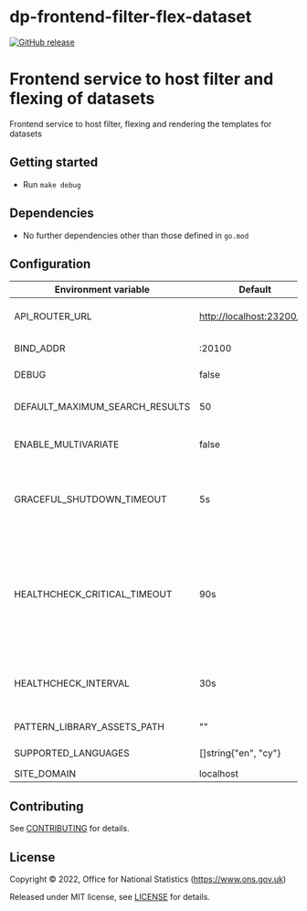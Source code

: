 # dp-frontend-filter-flex-dataset

[![GitHub release](https://img.shields.io/github/release/ONSdigital/dp-frontend-filter-flex-dataset.svg)](https://github.com/ONSdigital/dp-frontend-filter-flex-dataset/releases)

# Frontend service to host filter and flexing of datasets

Frontend service to host filter, flexing and rendering the templates for datasets

## Getting started

- Run `make debug`

## Dependencies

- No further dependencies other than those defined in `go.mod`

## Configuration

| Environment variable           | Default                     | Description                                                                                                                                           |
| ------------------------------ | --------------------------- | ----------------------------------------------------------------------------------------------------------------------------------------------------- |
| API_ROUTER_URL                 | <http://localhost:23200/v1> | The URL of the [dp-api-router](https://github.com/ONSdigital/dp-api-router)                                                                           |
| BIND_ADDR                      | :20100                      | The host and port to bind to                                                                                                                          |
| DEBUG                          | false                       | Enable debug mode                                                                                                                                     |
| DEFAULT_MAXIMUM_SEARCH_RESULTS | 50                          | Maximum paginated search results                                                                                                                      |
| ENABLE_MULTIVARIATE            | false                       | Enable 2021 [multivariate datasets](https://github.com/ONSdigital/dp-dataset-api/blob/5f9f4218b65aae4803809f4a876e9f72b9bf5305/models/dataset.go#L43) |
| GRACEFUL_SHUTDOWN_TIMEOUT      | 5s                          | The graceful shutdown timeout in seconds (`time.Duration` format)                                                                                     |
| HEALTHCHECK_CRITICAL_TIMEOUT   | 90s                         | Time to wait until an unhealthy dependent propagates its state to make this app unhealthy (`time.Duration` format)                                    |
| HEALTHCHECK_INTERVAL           | 30s                         | Time between self-healthchecks (`time.Duration` format)                                                                                               |
| PATTERN_LIBRARY_ASSETS_PATH    | ""                          | Pattern library location                                                                                                                              |
| SUPPORTED_LANGUAGES            | []string{"en", "cy"}        | Supported languages                                                                                                                                   |
| SITE_DOMAIN                    | localhost                   |                                                                                                                                                       |

## Contributing

See [CONTRIBUTING](CONTRIBUTING.md) for details.

## License

Copyright © 2022, Office for National Statistics (<https://www.ons.gov.uk>)

Released under MIT license, see [LICENSE](LICENSE.md) for details.
